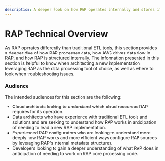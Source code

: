 ```yaml
---
description: A deeper look on how RAP operates internally and stores its metadata.
---
```


# RAP Technical Overview

As RAP operates differently than traditional ETL tools, this section provides a deeper dive of how RAP processes data, how AWS drives data flow in RAP, and how RAP is structured internally.  The information presented in this section is helpful to know when architecting a new implementation leveraging RAP as the data processing tool of choice, as well as where to look when troubleshooting issues.

### Audience

The intended audiences for this section are the following:

* Cloud architects looking to understand which cloud resources RAP requires for its operation.
* Data architects who have experience with traditional ETL tools and solutions and are seeking to understand how RAP works in anticipation of needing to lead a new RAP implementation.
* Experienced RAP configurators who are looking to understand more deeply how RAP works and more efficient ways configure RAP sources by leveraging RAP's internal metadata structures.
* Developers looking to gain a deeper understanding of what RAP does in anticipation of needing to work on RAP core processing code.




